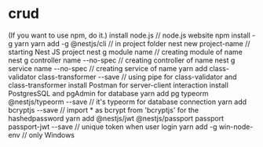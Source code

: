 # crud

(If you want to use npm, do it.)
install node.js   // node.js website
npm install -g yarn
yarn add -g @nestjs/cli   // in project folder
nest new project-name   // starting Nest JS project
nest g module name    // creating module of name
nest g controller name --no-spec // creating controller of name
nest g service name --no-spec   // creating service of name
yarn add class-validator class-transformer --save   // using pipe for class-validator and class-transformer
install Postman for server-client interaction
install PostgresSQL and pgAdmin for database
yarn add pg typeorm @nestjs/typeorm --save  // it's typeorm for database connection
yarn add bcryptjs --save  //  import * as bcrypt from 'bcryptjs'  for the hashedpassword
yarn add @nestjs/jwt @nestjs/passport passport passport-jwt --save  // unique token when user login
yarn add -g win-node-env // only Windows

